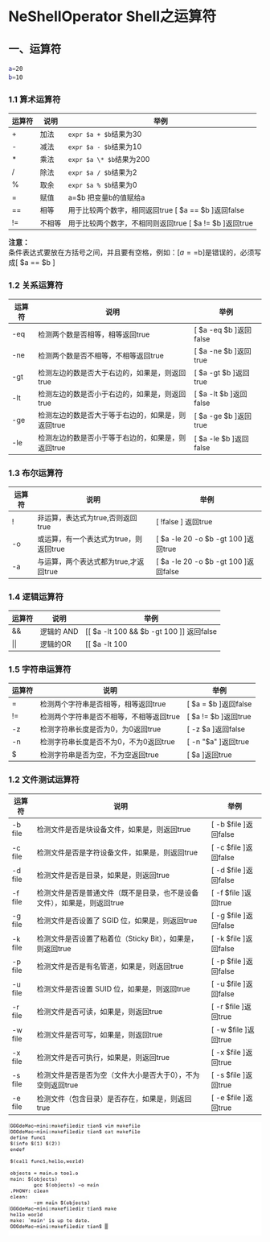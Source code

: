 # NeShellOperator Shell之运算符

## 一、运算符
```bash
a=20
b=10
```
### 1.1 算术运算符
运算符 | 说明  | 举例  
--    | --   | --  
\+     | 加法  | `expr $a + $b`结果为30  
\-     | 减法  | `expr $a - $b`结果为10  
\*     | 乘法  | `expr $a \* $b`结果为200  
/     | 除法  | `expr $a / $b`结果为2  
%     | 取余  | `expr $a % $b`结果为0  
=     | 赋值  | a=$b 把变量b的值赋给a  
==    | 相等  | 用于比较两个数字，相同返回true [ $a == $b ]返回false  
!=    | 不相等 | 用于比较两个数字，不相同则返回true [ $a != $b ]返回true  
**注意：**  
条件表达式要放在方括号之间，并且要有空格，例如：[$a==$b]是错误的，必须写成[ $a == $b ]

### 1.2 关系运算符
运算符 | 说明                                         | 举例
--    | -------------------------------------------  | --
-eq   | 检测两个数是否相等，相等返回true                 | [ $a -eq $b ]返回false
-ne   | 检测两个数是否不相等，不相等返回true              | [ $a -ne $b ]返回true
-gt   | 检测左边的数是否大于右边的，如果是，则返回true     | [ $a -gt $b ]返回true
-lt   | 检测左边的数是否小于右边的，如果是，则返回true     | [ $a -lt $b ]返回false
-ge   | 检测左边的数是否大于等于右边的，如果是，则返回true  | [ $a -ge $b ]返回true
-le   | 检测左边的数是否小于等于右边的，如果是，则返回true  | [ $a -le $b ]返回false

### 1.3 布尔运算符
运算符 | 说明                                | 举例 
--    | ----------------------------------- | --  
!    | 非运算，表达式为true,否则返回true       | [ !false ] 返回true
-o   | 或运算，有一个表达式为true，则返回true   | [ $a -le 20 -o $b -gt 100 ]返回true
-a   | 与运算，两个表达式都为true,才返回true    | [ $a -le 20 -o $b -gt 100 ]返回false

### 1.4 逻辑运算符
运算符 | 说明      | 举例 |  
--    | -------   | --  |  
&&    | 逻辑的 AND | [[ $a -lt 100 && $b -gt 100 ]] 返回false |  
\|\|    | 逻辑的OR   | [[ $a -lt 100 || $b -gt 100 ]] 返回true  |    

### 1.5 字符串运算符
运算符 | 说明                                 | 举例
--    | ----------------------------------- | --
=     | 检测两个字符串是否相等，相等返回true     | [ $a = $b ]返回false
!=    | 检测两个字符串是否不相等，不相等返回true  | [ $a != $b ]返回true
-z    | 检测字符串长度是否为0，为0返回true       | [ -z $a ]返回false
-n    | 检测字符串长度是否不为0，不为0返回true    | [ -n "$a" ]返回true
$     | 检测字符串是否为空，不为空返回true        | [ $a ]返回true

### 1.2 文件测试运算符
运算符   | 说明                                                           | 举例
--      | -------------------------------------------------------------  | --
-b file | 检测文件是否是块设备文件，如果是，则返回true                         | [ -b $file ]返回false
-c file | 检测文件是否是字符设备文件，如果是，则返回true                       | [ -c $file ]返回false
-d file | 检测文件是否是目录，如果是，则返回true                              | [ -d $file ]返回false
-f file | 检测文件是否是普通文件（既不是目录，也不是设备文件），如果是，则返回true | [ -f $file ]返回true
-g file | 检测文件是否设置了 SGID 位，如果是，则返回true                      | [ -g $file ]返回false
-k file | 检测文件是否设置了粘着位（Sticky Bit），如果是，则返回true           | [ -k $file ]返回false
-p file | 检测文件是否是有名管道，如果是，则返回true                          | [ -p $file ]返回false
-u file | 检测文件是否设置 SUID 位，如果是，则返回true                       | [ -u $file ]返回false
-r file | 检测文件是否可读，如果是，则返回true                               | [ -r $file ]返回true
-w file | 检测文件是否可写，如果是，则返回true                               | [ -w $file ]返回true
-x file | 检测文件是否可执行，如果是，则返回true                             | [ -x $file ]返回true
-s file | 检测文件是否是否为空（文件大小是否大于0），不为空则返回true           | [ -s $file ]返回true
-e file | 检测文件（包含目录）是否存在，如果是，则返回true                    | [ -e $file ]返回true


![image](https://github.com/tianyalu/NeMakefile/blob/master/show/make_file_fun_param.png)  

